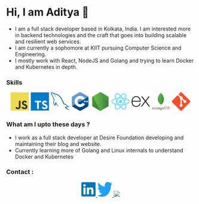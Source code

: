 # Hi, I am Aditya 👋

* I am a full stack developer based in Kolkata, India. I am interested more in backend technologies and the craft that goes into building scalable and resilient web services. 
* I am currently a sophomore at KIIT pursuing Computer Science and Engineering.
* I mostly work with React, NodeJS and Golang and trying to learn Docker and Kubernetes in depth.

### Skills

<p align="center">
<img width="50px" src="https://github.com/devicons/devicon/blob/master/icons/javascript/javascript-original.svg">
<img width="50px" src="https://raw.githubusercontent.com/devicons/devicon/master/icons/typescript/typescript-original.svg">
<img width="50px" src="https://raw.githubusercontent.com/devicons/devicon/master/icons/mysql/mysql-original.svg">
<img width="50px" src="https://github.com/devicons/devicon/blob/master/icons/cplusplus/cplusplus-original.svg">
<img width="50px" src="https://raw.githubusercontent.com/devicons/devicon/master/icons/nodejs/nodejs-original.svg">
<img width="50px" src="https://raw.githubusercontent.com/devicons/devicon/master/icons/react/react-original.svg">
<img width="50px" src="https://raw.githubusercontent.com/devicons/devicon/master/icons/express/express-original.svg">
<img width="50px" src="https://raw.githubusercontent.com/devicons/devicon/master/icons/mongodb/mongodb-original-wordmark.svg">
<img width="50px" src="https://raw.githubusercontent.com/devicons/devicon/master/icons/git/git-original.svg">
</p>

### What am I upto these days ?

* I work as a full stack developer at Desire Foundation developing and maintaining their blog and website.
* Currently learning more of Golang and Linux internals to understand Docker and Kubernetes

### Contact :
<p align="center">
<a href="https://www.linkedin.com/in/aditya-meharia-2b8b331b3/">
    <img width="40px" src="https://github.com/devicons/devicon/blob/master/icons/linkedin/linkedin-original.svg">
</a>

<a href="https://twitter.com/adityameharia">
    <img width="40px" src="https://raw.githubusercontent.com/devicons/devicon/master/icons/twitter/twitter-original.svg">
</a>

<a href="mailto:adityameharia14@gmail.com">
    <img width="40px" src="https://img.icons8.com/fluent/48/000000/email-open.png">
</a>
</p>
